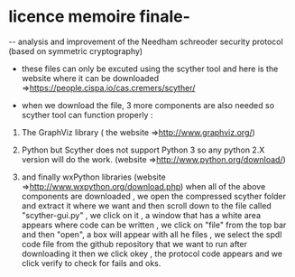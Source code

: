 # licence memoire finale-
-- analysis and improvement of the Needham schreoder security protocol (based on symmetric cryptography)

  * these files can only be excuted using the scyther tool and here is the website where it can be downloaded =>https://people.cispa.io/cas.cremers/scyther/
     
* when we download the file, 3 more  components are also needed so scyther tool can function properly :        
  
1) The GraphViz library ( the website =>http://www.graphviz.org/)  
   
2) Python but Scyther does not support Python 3 so any python 2.X version will do the work. (website =>http://www.python.org/download/) 

3) and finally wxPython libraries (website =>http://www.wxpython.org/download.php) 
when all of the above components are downloaded , we open the compressed scyther folder and extract it where we want and then scroll down to the file called "scyther-gui.py" , we click on it , a window that has a white area appears where code can be written ,
we click on "file" from the top bar and then "open", a box will appear with all he files , we select the spdl code file from the github repository that we want to run after downloading it then we click okey ,
the protocol code appears and we click verify to check for fails and oks.
